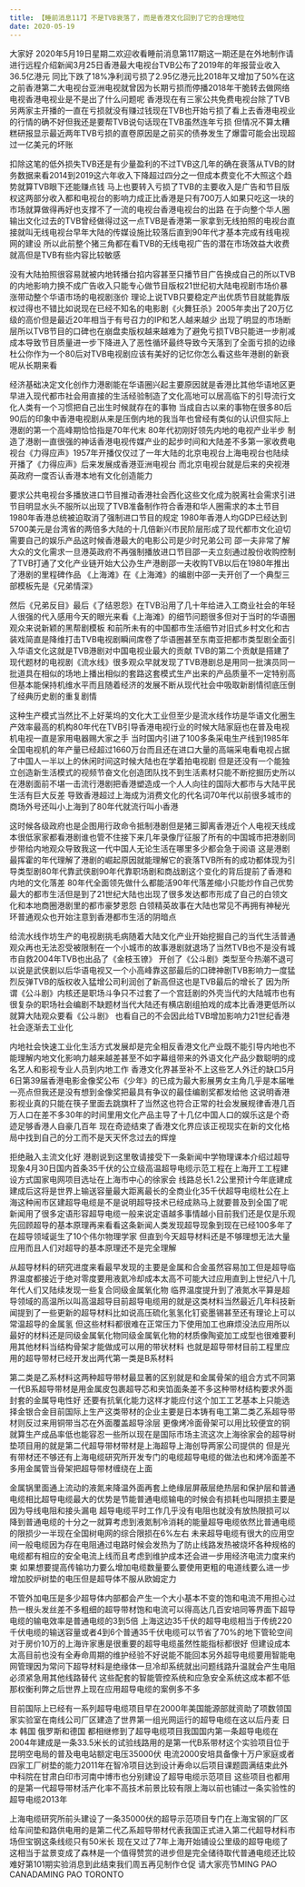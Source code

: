 ```yaml
---
title: 【睡前消息117】不是TVB衰落了，而是香港文化回到了它的合理地位
date: 2020-05-19
---
```


大家好 2020年5月19日星期二欢迎收看睡前消息第117期这一期还是在外地制作请进行远程介绍新闻3月25日香港最大电视台TVB公布了2019年的年报营业收入36.5亿港元
同比下跌了18%净利润亏损了2.95亿港元比2018年又增加了50%在这之前香港第二大电视台亚洲电视就曾因为长期亏损而停播2018年干脆转去做网络电视香港电视业是不是出了什么问题呢
香港现在有三家公共免费电视台除了TVB另两家主开播的一直在亏损就没有赚过钱现在TVB也开始亏损了看上去香港电视业的行情的确不好但我还是要帮TVB说句话现在TVB虽然连年亏损
但情况不算太糟糕研报显示最近两年TVB亏损的直卷原因是之前买的债券发生了爆雷可能会出现超过一亿美元的坏账

扣除这笔的低外损失TVB还是有少量盈利的不过TVB这几年的确在衰落从TVB的财务数据来看2014到2019这六年收入下降超过四分之一但成本费变化不大照这个趋势就算TVB眼下还能赚点钱
马上也要转入亏损了TVB的主要收入是广告和节目版权这两部分收入都和电视台的影响力成正比香港是只有700万人如果只吃这一块的市场就算做得再好也支撑不了一流的电视台香港电视台的出路
在于向整个华人圈输出文化过去的TVB曾经做得过这一点TVB是香港第一家拿到无线拍照的电视台直接就叫无线电视台早年大陆的传媒设施比较落后直到90年代才基本完成有线电视网的建设
所以此前整个猪三角都在看TVB的无线电视广告的潜在市场效益大收费就高但是TVB有些内容比较敏感

没有大陆拍照很容易就被内地转播台掐内容甚至只播节目广告换成自己的所以TVB的内地影响力换不成广告收入只能专心做节目版权21世纪初大陆电视剧市场价暴涨带动整个华语市场的电视剧涨价
理论上说TVB只要稳定产出优质节目就能靠版权过得也不错比如说现在已经不知名的电影剧《火舞狂杀》2005年卖出了20万亿级的高价但是最近20年相当于有号召力的IP和艺人越来越少
出现了明显的市场断层所以TVB节目的口碑也在崩盘卖版权越来越难为了避免亏损TVB只能进一步削减成本导致节目质量进一步下降进入了恶性循环最终导致今天落到了全面亏损的边缘
杜公你作为一个80后对TVB电视剧应该有美好的记忆你怎么看这些年港剧的新衰呢从长期来看

经济基础决定文化创作力港剧能在华语圈兴起主要原因就是香港比其他华语地区更早进入现代都市社会用直接的生活经验制造了文化高地可以居高临下的引导流行文化人类有一个习惯把自己出生时候就存在的事物
当成自古以来的事物在很多80后90后的印象中香港电视剧从来是压倒内地的我当年也曾经有类似的认识但实际上港剧的第一个高峰期恰恰指是70年代末 80年代初刚好领先内地的电视产业半步
制造了港剧一直很强的神话香港电视传媒产业的起步时间和大陆差不多第一家收费电视台《力得应声》1957年开播仅仅过了一年大陆的北京电视台上海电视台也陆续开播了《力得应声》后来发展成香港亚洲电视台
而北京电视台就是后来的央视港英政府一度否认香港本地有文化创造能力

要求公共电视台多播放进口节目推动香港社会西化这些文化成为脱离社会需求引进节目明显水头不服所以出现了TVB准备制作符合香港和华人圈需求的本土节目1980年香港总统被迫取消了强制进口节目的规定
1980年香港人均GDP已经达到5700美元是台湾省的两倍多大陆的十几倍新兴市民阶层形成了现代都市文化迫切需要自己的娱乐产品这时候香港最大的电影公司是少时兄弟公司
邵一夫非常了解大众的文化需求一旦港英政府不再强制播放进口节目邵一夫立刻通过股份收购控制了TVB打通了文化产业链开始大公办生产港剧邵一夫收购TVB以后在1980年推出了港剧的里程碑作品
《上海滩》在《上海滩》的编剧中邵一夫开创了一个典型三部模板先是《兄弟情深》

然后《兄弟反目》最后《了结恩怨》在TVB沿用了几十年给进入工商业社会的年轻人很强的代入感用今天的眼光来看《上海滩》的细节问题很多但对于当时的华语圈观众来说新颖的黑帮剧模板
和前所未有的中国都市生活细节对旧式乡村文化和古装戏简直是降维打击TVB电视剧瞬间席卷了华语圈甚至东南亚把都市类型剧全面引入华语文化这就是TVB港剧对中国电视业最大的贡献
TVB的第二个贡献是搭建了现代题材的电视剧《流水线》很多观众早就发现了TVB港剧总是用同一批演员同一批道具在相似的场地上播出相似的套路这套模式生产出来的产品质量不一定特别高
但基本能保持机维水平而且随着经济的发展不断从现代社会中吸取新剧情彻底压倒了经典历史剧的重复剧情

这种生产模式当然比不上好莱坞的文化大工业但至少是流水线作坊是华语文化圈生产效率最高的机构80年代在TVB引导香港电视行业的时候大陆家庭也在普及电视机电视一直是家用电器赐大家之手
当时国内引进了100多条采电生产线到1985年全国电视机的年产量已经超过1660万台而且还在进口大量的高端采电看电视占据了中国人一半以上的休闲时间这时候大陆也在学着拍电视剧
但是还没有一个能独立创造新生活模式的视频节奋文化创造团队找不到生活素材只能不断挖掘历史所以在港剧面前不堪一击流行港剧把香港塑造成一个人人向往的国际大都市与大陆平民生活有巨大反差
导致香港超过上海成为消费文化的代名词70年代以前很多城市的商场外号还叫小上海到了80年代就流行叫小香港

这时候各级政府也是企图用行政命令抵制港剧但是猪三脚离香港近个人电视天线成本很低家家都看港剧谁也管不住接下来几年录像厅征服了所有的中国城市把港剧同步带给内地观众导致我这一代中国人无论生活在哪里多少都会急于阅语
这是港剧最挥霍的年代理解了港剧的崛起原因就能理解它的衰落TVB所有的成功都体现为引导类型剧80年代靠武侠剧90年代靠职场剧和商战剧这个变化的背后提前了香港和内地的文化落差
80年代全面领先做什么都能活90年代落差缩小只能炒作自己优势最大的都市生活但是到了21世纪大陆也出现了很多发达都市形成了自己的白领文化和本地商圈港剧里的都市豪梦恩怨
白领精英故事在大陆也常见不再拥有神秘光环普通观众也开始注意到香港都市生活的阴暗点

给流水线作坊生产的电视剧挑毛病随着大陆文化产业开始挖掘自己的当代生活普通观众再也无法忍受被限制在一个小城市的故事港剧就退场了当然TVB也不是没有城市自救2004年TVB也出品了《金枝玉镣》
开创了《公斗剧》类型至今热潮不退可以说是武侠剧以后华语电视又一个小高峰靠这部最后的口碑神剧TVB影响力一度猛烈反弹TVB的版权收入猛增公司利润创了新高但这也是TVB最后的增长了
因为所谓《公斗剧》内核还是职场斗争只不过套了一个宫廷剧的外壳当代的大陆城市也有很复杂的职场社会编剧不缺题材当代大陆还有横店剧组拍戏的成本比香港更低所以就算大陆观众要看《公斗剧》
也看自己的不会因此给TVB增加影响力21世纪香港社会逐渐去工业化

内地社会快速工业化生活方式发展却是完全相反香港文化产业既不能引导内地也不能理解内地文化影响力越来越差甚至不如字幕组带来的外语文化产品少数聪明的成名艺人和影视专业人员到内地工作
香港文化界甚至补不上这些艺人外迁的缺口5月6日第39届香港电影金像奖公布《少年》的已成为最大影展男女主角几乎是本届唯一亮点但我还是没有想到金像奖把最具有争议的最佳编剧奖都发给他
这说明香港影视业真的只能在筷子里面去跳旗杆了当然这也符合正常的社会发展规律香港几百万人口在差不多30年的时间里用文化产品主导了十几亿中国人口的娱乐这是个奇迹足够香港人自豪几百年
现在奇迹结束了香港文化界应该正视现实在新的文化格局中找到自己的分工而不是天天怀念过去的辉煌

拒绝融入主流文化好 港剧说到这里敬请接受下一条新闻中学物理课本介绍过超导现象4月30日国内首条35千伏的公立级高温超导电缆示范工程在上海开工工程建设方式国家电网项目选址在上海市中心的徐家会
线路总长1.2公里预计今年底建成建成后这将是世界上输送容量最大距离最长的全商业化35千伏超导电缆杜公在上海这种闹市区建超导电缆是不是说明超导技术已经成熟马上就要普及到全国了呢
新闻用了很多定语形容超导电缆一般来说定语越多事情越小目前我们还是仅是乐观先回顾超导的基本原理再来看看这条新闻人类发现超导现象到现在已经100多年了在超导领域诞生了10个伟尔物理学家
但直到今天超导材料还是不够理想无法大量应用而且人们对超导的基本原理还不是完全理解

从超导材料的研究进度来看最早发现的主要是金属和合金虽然容易加工但是超导临界温度都接近于绝对零度要用液氦冷却成本太高不可能大过应用直到上世纪八十几年代人们又陆续发现一些复合同级金属氧化物
临界温度提升到了液氮水平算是超导领域的高温所以叫高温超导目前超导电缆用的就是这类材料当然最近几年科技新闻提到了一些更新的超导材料比如说高压硫化氢氢化钉瓷墨锡甚至还有理论上可以常温超导的金属氢
但这些材料都很难在正常压力下使用加工也麻烦没法应用所以最好的材料还是同级金属氧化物同级金属氧化物的材质像陶瓷加工成型也很难要利用其他材料当结构骨架才能做成可以用的带状材料
也就是超导带材目前工程里应用的超导带材已经开发出两代第一类是B系材料

第二类是乙系材料这两种超导带材最显著的区别就是和金属骨架的组合方式不同第一代B系超导带材是用金属皮包裹超导芯和夹馅面条差不多这种带材结构要求外面封套的金属导电性好
还要有抗氧化能力这样才能应付这个加工工艺基本上只能选择金银合金目前国际上生产这类带材的企业主要是日本铸有电工第二类乙系超导带材则反过来用铜带当芯在外面覆盖超导涂层
更像烤冷面骨架可以用比较便宜的铜就算生产成品率低也能容忍一些所以现在是国际市场主流这次上海徐家会的超导树垫项目用的就是第二代超导带材带材是上海超导上海创导两家公司提供的
但是光有带材还不够还有上海电缆研究所开发专门的电缆超导电缆的做法也和烤冷面差不多用金属管当骨架把超导带材缠绕在上面

金属锅里面通上流动的液氮来降温外面再套上绝缘层屏蔽层绝热层和保护层和普通电缆相比超导电缆最大的优势是节能普通电缆输电的时候会有损耗也叫限损主要是因为导线电阻和接头漏电
超导电缆平时工作几乎没有电阻也就没有放热限损可以降到普通电缆的十分之一就算考虑到液氮制冷消耗的能量超导电缆依然比普通电缆的限损少一半现在全国树电网的综合限损在6%左右
未来超导电缆有很大的应用空间一般电缆因为存在电阻通过电路时候会发热为了防止线路发热被烧坏各种规格的电缆都有相应的安全电流上线而且考虑到维护成本还会进一步用经济电流力度来约束
如果想要提高传输功力要么增加电缆数量要么要使用更粗的电道线要么进一步增加胶炉树垫的电压但是超导体不服从欧姆定力

不管外加电压是多少超导体内部都会产生一个大小基本不变的饱和电流不用担心过热一根头发丝差不多粗细的超导带材饱和电流可以得高达几百安培同等界面下超导电缆的输电效率是普通电缆的3到5倍
上海这边35千伏的超导电缆相当于传统220千伏电缆的输送容量或者4到6个普通35千伏电缆可以节省了70%的地下管轮空间对于房价10万的上海许家惠是很重要的超导电缆虽然性能指标都很好
但建设成本太高目前也没有全寿命周期的维护经验不好说能不能回本另外超导电缆要用智能电网管理因为常问下超导材料是绝缘体一旦冷却系统就出问题线路升温就会产生电阻必须紧急用其他线路替代
这些配套的智能管控系统和应急安全系统这成本都不低那权衡利弊之后世界上现在应用超导电缆的案例多不多

目前国际上已经有一系列超导电缆项目早在2000年美国能源部就资助了项数领国家实验室在南线公司厂区建造了世界第一组光网运行的超导电缆在这以后丹麦 日本 韩国 俄罗斯和德国
都相继修到了超导电缆项目我国国内第一条超导电缆在2004年建成是一条33.5米长的试验线路用的是第一代B系带材这个实验项目位于昆明空电局的普及电电站额定电压35000伏
电流2000安培具备像十万户家庭或者四家工厂树垫的能力2011年在智冷项目达到设计寿命以后项目课题圆满结束此外中科院在甘肃白印市河南中博市也分别建设了超导电缆示范项目
这些项目也都用的是第一代超导带材活产化率不高技术前景比较有限上海以前也铺过一条实验性的超导电缆2013年

上海电缆研究所前头建设了一条35000伏的超导示范项目专门在上海宝钢的厂区给车间垫和路供电用的是第二代乙系超导带材代表我国正式进入第二代超导材料市场但宝钢这条线缆只有50米长
现在又过了7年上海开始铺设公里级的超导电缆了这相当于盆景变成了森林是一个值得赞赏的进步但是完全储待取代普通电缆还比较难好第101期实验消息到此结束我们周五再见制作仓促
请大家亮节MING PAO CANADAMING PAO TORONTO
